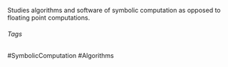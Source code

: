 Studies algorithms and software of symbolic computation as opposed to floating point computations.

###### Tags
#SymbolicComputation #Algorithms